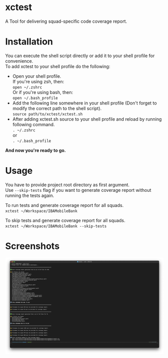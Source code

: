 # xctest

A Tool for delivering squad-specific code coverage report.

# Installation

You can execute the shell script directly or add it to your shell profile for convenience.<br />
To add xctest to your shell profile do the following:<br />

* Open your shell profile.<br />
If you're using zsh, then:<br />
`open ~/.zshrc`<br />
Or if you're using bash, then:<br />
`open ~/.bash_profile`<br />
* Add the following line somewhere in your shell profile (Don't forget to modify the correct path to the shell script).<br />
`source path/to/xctest/xctest.sh`<br />
* After adding xctest.sh source to your shell profile and reload by running following command.<br />
`. ~/.zshrc`<br />
or<br />
`. ~/.bash_profile`<br />

**And now you're ready to go.**

# Usage

You have to provide project root directory as first argument.<br />
Use `--skip-tests` flag if you want to generate coverage report without running the tests again.

To run tests and generate coverage report for all squads.<br />
`xctest ~/Workspace/IBAMobileBank`

To skip tests and generate coverage report for all squads.<br />
`xctest ~/Workspace/IBAMobileBank --skip-tests`

# Screenshots

![alt text](https://github.com/kenalizadeh/xctest/blob/master/screenshot.png)
